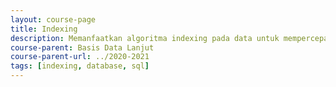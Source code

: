 ```yaml
---
layout: course-page
title: Indexing
description: Memanfaatkan algoritma indexing pada data untuk mempercepat query SQL
course-parent: Basis Data Lanjut
course-parent-url: ../2020-2021
tags: [indexing, database, sql]
---
```

